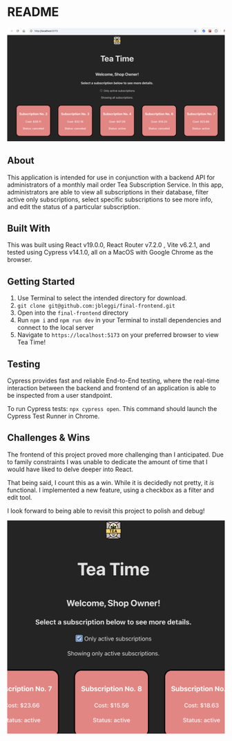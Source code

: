 # README

![Landing page](/src/assets/landing.png)

## About
This application is intended for use in conjunction with a backend API for administrators of a monthly mail order Tea Subscription Service. In this app, administrators are able to view all subscriptions in their database, filter active only subscriptions, select specific subscriptions to see more info, and edit the status of a particular subscription. 

## Built With
This was built using React v19.0.0, React Router v7.2.0 , Vite v6.2.1, and tested using Cypress v14.1.0, all on a MacOS with Google Chrome as the browser.

## Getting Started
1. Use Terminal to select the intended directory for download.
2. `git clone git@github.com:jbleggi/final-frontend.git`
3. Open into the `final-frontend` directory 
4. Run `npm i` and `npm run dev` in your Terminal to install dependencies and connect to the local server
6. Navigate to `https://localhost:5173` on your preferred browser to view Tea Time!

## Testing
Cypress provides fast and reliable End-to-End testing, where the real-time interaction between the backend and frontend of an application is able to be inspected from a user standpoint.  

To run Cypress tests: `npx cypress open`. This command should launch the Cypress Test Runner in Chrome. 

## Challenges & Wins
The frontend of this project proved more challenging than I anticipated. Due to family constraints I was unable to dedicate the amount of time that I would have liked to delve deeper into React.  

That being said, I count this as a win. While it is decidedly not pretty, it *is* functional. I implemented a new feature, using a checkbox as a filter and edit tool. 

I look forward to being able to revisit this project to polish and debug! 

![Checkbox filter](/src/assets/checkbox.png)
